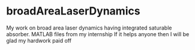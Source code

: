 # broadAreaLaserDynamics
My work on broad area laser dynamics having integrated saturable absorber. MATLAB files from my internship 
If it helps anyone then I will be glad my hardwork paid off
